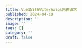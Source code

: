 ```yaml
---
title: Vue3WithVite/Axios网络请求
published: 2024-04-10
description: ''
image: ''
tags: []
category: ''
draft: false 
---
```

